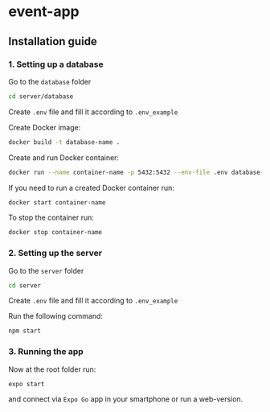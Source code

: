 # event-app

## Installation guide

### 1. Setting up a database

Go to the `database` folder

```bash
cd server/database
```

Create `.env` file and fill it according to `.env_example`

Create Docker image:

```bash
docker build -t database-name .
```

Create and run Docker container:

```bash
docker run --name container-name -p 5432:5432 --env-file .env database-name
```

If you need to run a created Docker container run:

```bash
docker start container-name
```

To stop the container run:

```bash
docker stop container-name
```

### 2. Setting up the server

Go to the `server` folder

```bash
cd server
```

Create `.env` file and fill it according to `.env_example`

Run the following command:

```bash
npm start
```

### 3. Running the app

Now at the root folder run:

```bash
expo start
```

and connect via `Expo Go` app in your smartphone or run a web-version.
